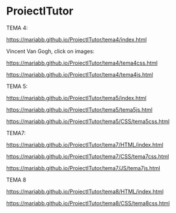 # ProiectITutor

TEMA 4:

https://mariabb.github.io/ProiectITutor/tema4/index.html

Vincent Van Gogh, click on images:

https://mariabb.github.io/ProiectITutor/tema4/tema4css.html

https://mariabb.github.io/ProiectITutor/tema4/tema4js.html

TEMA 5:

https://mariabb.github.io/ProiectITutor/tema5/index.html

https://mariabb.github.io/ProiectITutor/tema5/tema5js.html

https://mariabb.github.io/ProiectITutor/tema5/CSS/tema5css.html

TEMA7:


https://mariabb.github.io/ProiectITutor/tema7/HTML/index.html

https://mariabb.github.io/ProiectITutor/tema7/CSS/tema7css.html

https://mariabb.github.io/ProiectITutor/tema7/JS/tema7js.html

TEMA 8

https://mariabb.github.io/ProiectITutor/tema8/HTML/index.html


https://mariabb.github.io/ProiectITutor/tema8/CSS/tema8css.html





